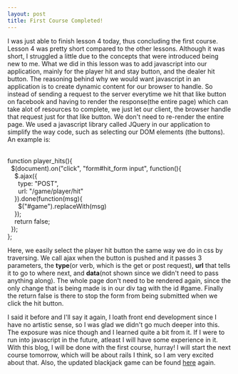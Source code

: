 ```yaml
---
layout: post
title: First Course Completed!
---
```


I was just able to finish lesson 4 today, thus concluding the first course. Lesson 4 was pretty short compared to the other lessons. Although it was short, I struggled a little due to the concepts that were introduced being new to me. What we did in this lesson was to add javascript into our application, mainly for the player hit and stay button, and the dealer hit button. The reasoning behind why we would want javascript in an application is to create dynamic content for our browser to handle. So instead of sending a request to the server everytime we hit that like button on facebook and having to render the response(the entire page) which can take alot of resources to complete, we just let our client, the browser handle that request just for that like button. We don't need to re-render the entire page. We used a javascript library called JQuery in our application to simplify the way code, such as selecting our DOM elements (the buttons). An example is: 
<div style='white-space: pre-wrap'>
function player_hits(){
  $(document).on("click", "form#hit_form input", function(){
    $.ajax({
      type: "POST",
      url: "/game/player/hit"
    }).done(function(msg){
      $("#game").replaceWith(msg)
    });
    return false;
  });
};
</div>

Here, we easily select the player hit button the same way we do in css by traversing. We call ajax when the button is pushed and it passes 3 parameters, the <strong>type</strong>(or verb, which is the get or post request), <strong>url</strong> that tells it to go to where next, and <strong>data</strong>(not shown since we didn't need to pass anything along). The whole page don't need to be rendered again, since the only change that is being made is in our div tag with the id #game. Finally the return false is there to stop the form from being submitted when we click the hit button.

I said it before and I'll say it again, I loath front end development since I have no artistic sense, so I was glad we didn't go much deeper into this. The exposure was nice though and I learned quite a bit from it. If I were to run into javascript in the future, atleast I will have some experience in it. With this blog, I will be done with the first course, hurray! I will start the next course tomorrow, which will be about rails I think, so I am very excited about that. Also, the updated blackjack game can be found <a href='https://young-anchorage-8578.herokuapp.com/'>here</a> again.
